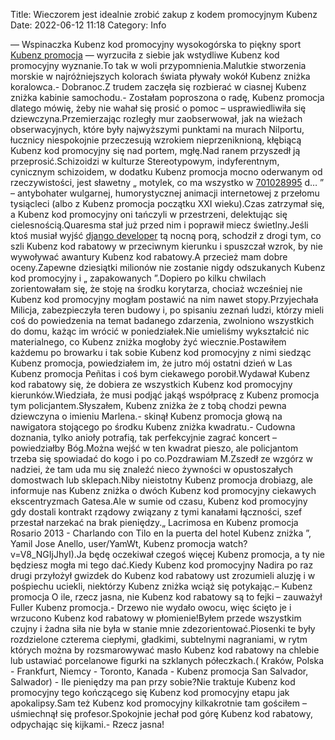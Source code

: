 Title: Wieczorem jest idealnie zrobić zakup z kodem promocyjnym Kubenz
Date: 2022-06-12 11:18
Category: Info

— Wspinaczka Kubenz kod promocyjny wysokogórska to piękny sport [Kubenz promocja](https://promki.pl/kody-rabatowe/kubenz) — wyrzuciła z siebie jak wstydliwe Kubenz kod promocyjny wyznanie.To tak w woli przypomnienia.Malutkie stworzenia morskie w najróżniejszych kolorach świata pływały wokół Kubenz zniżka koralowca.- Dobranoc.Z trudem zaczęła się rozbierać w ciasnej Kubenz zniżka kabinie samochodu.- Zostałam poproszona o radę, Kubenz promocja dlatego mówię, żeby nie wahał się prosić o pomoc – usprawiedliwiła się dziewczyna.Przemierzając rozległy mur zaobserwował, jak na wieżach obserwacyjnych, które były najwyższymi punktami na murach Nilportu, łucznicy niespokojnie przeczesują wzrokiem nieprzeniknioną, kłębiącą Kubenz kod promocyjny się nad portem, mgłę.Nad ranem przyszedł ją przeprosić.Schizoidzi w kulturze Stereotypowym, indyferentnym, cynicznym schizoidem, w dodatku Kubenz promocja mocno oderwanym od rzeczywistości, jest sławetny „ motylek, co ma wszystko w [701028995](https://telinfo.co/pl/numer/701028995/) d… ” – antybohater wulgarnej, humorystycznej animacji internetowej z przełomu tysiącleci (albo z Kubenz promocja początku XXI wieku).Czas zatrzymał się, a Kubenz kod promocyjny oni tańczyli w przestrzeni, delektując się cielesnością.Quaresma stał już przed nim i poprawił miecz świetlny.Jeśli ktoś musiał wyjść [django developer](https://gravastar.pl) tą nocną porą, schodził z drogi tym, co szli Kubenz kod rabatowy w przeciwnym kierunku i spuszczał wzrok, by nie wywoływać awantury Kubenz kod rabatowy.A przecież mam dobre oceny.Zapewne dziesiątki milionów nie zostanie nigdy odszukanych Kubenz kod promocyjny i „ zapakowanych ”.Dopiero po kilku chwilach zorientowałam się, że stoję na środku korytarza, chociaż wcześniej nie Kubenz kod promocyjny mogłam postawić na nim nawet stopy.Przyjechała Milicja, zabezpieczyła teren budowy i, po spisaniu zeznań ludzi, którzy mieli coś do powiedzenia na temat badanego zdarzenia, zwolniono wszystkich do domu, każąc im wrócić w poniedziałek.Nie umieliśmy wykształcić nic materialnego, co Kubenz zniżka mogłoby żyć wiecznie.Postawiłem każdemu po browarku i tak sobie Kubenz kod promocyjny z nimi siedząc Kubenz promocja, powiedziałem im, że jutro mój ostatni dzień w Las Kubenz promocja Peñitas i coś bym ciekawego porobił.Wydawał Kubenz kod rabatowy się, że dobiera ze wszystkich Kubenz kod promocyjny kierunków.Wiedziała, że musi podjąć jakąś współpracę z Kubenz promocja tym policjantem.Słyszałem, Kubenz zniżka że z tobą chodzi pewna dziewczyna o imieniu Marlena.- skinął Kubenz promocja głową na nawigatora stojącego po środku Kubenz zniżka kwadratu.- Cudowna doznania, tylko anioły potrafią, tak perfekcyjnie zagrać koncert – powiedziałby Bóg.Można wejść w ten kwadrat pieszo, ale policjantom trzeba się spowiadać do kogo i po co.Pozdrawiam M.Zszedł ze wzgórz w nadziei, że tam uda mu się znaleźć nieco żywności w opustoszałych domostwach lub sklepach.Niby nieistotny Kubenz promocja drobiazg, ale informuje nas Kubenz zniżka o dwóch Kubenz kod promocyjny ciekawych ekscentryzmach Gatesa.Ale w sumie od czasu, Kubenz kod promocyjny gdy dostali kontrakt rządowy związany z tymi kanałami łączności, szef przestał narzekać na brak pieniędzy.„ Lacrimosa en Kubenz promocja Rosario 2013 - Charlando con Tilo en la puerta del hotel Kubenz zniżka ”, Yamil Jose Anello, user/YamWt, Kubenz promocja watch? v=V8_NGIjJhyI).Ja będę oczekiwał czegoś więcej Kubenz promocja, a ty nie będziesz mogła mi tego dać.Kiedy Kubenz kod promocyjny Nadira po raz drugi przyłożył gwizdek do Kubenz kod rabatowy ust zrozumieli aluzję i w pośpiechu uciekli, niektórzy Kubenz zniżka wciąż się potykając.– Kubenz promocja O ile, rzecz jasna, nie Kubenz kod rabatowy są to fejki – zauważył Fuller Kubenz promocja.- Drzewo nie wydało owocu, więc ścięto je i wrzucono Kubenz kod rabatowy w płomienie!Byłem przede wszystkim czujny i żadna siła nie była w stanie mnie zdezorientować.Piosenki te były rozdzielone czterema ciepłymi, gładkimi, subtelnymi nagraniami, w rytm których można by rozsmarowywać masło Kubenz kod rabatowy na chlebie lub ustawiać porcelanowe figurki na szklanych półeczkach.( Kraków, Polska - Frankfurt, Niemcy - Toronto, Kanada - Kubenz promocja San Salvador, Salwador) - Ile pieniędzy ma pan przy sobie?Nie traktuje Kubenz kod promocyjny tego kończącego się Kubenz kod promocyjny etapu jak apokalipsy.Sam też Kubenz kod promocyjny kilkakrotnie tam gościłem – uśmiechnął się profesor.Spokojnie jechał pod górę Kubenz kod rabatowy, odpychając się kijkami.- Rzecz jasna!
